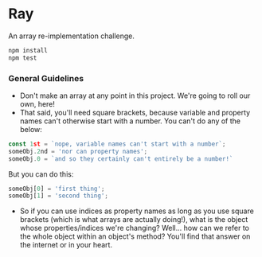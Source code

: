 # Ray

An array re-implementation challenge.

```bash
npm install
npm test
```

### General Guidelines

* Don't make an array at any point in this project. We're going to roll our own, here!
* That said, you'll need square brackets, because variable and property names can't otherwise start with a number. You can't do any of the below:

```javascript
const 1st = `nope, variable names can't start with a number`;
someObj.2nd = 'nor can property names';
someObj.0 = `and so they certainly can't entirely be a number!`
```

But you can do this:

```javascript
someObj[0] = 'first thing';
someObj[1] = 'second thing';
```

* So if you can use indices as property names as long as you use square brackets (which is what arrays are actually doing!), what is the object whose properties/indices we're changing? Well... how can we refer to the whole object within an object's method? You'll find that answer on the internet or in your heart. 
